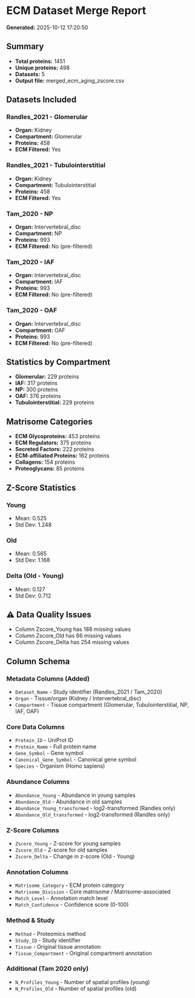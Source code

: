 # ECM Dataset Merge Report

**Generated:** 2025-10-12 17:20:50

## Summary

- **Total proteins:** 1451
- **Unique proteins:** 498
- **Datasets:** 5
- **Output file:** merged_ecm_aging_zscore.csv

## Datasets Included

### Randles_2021 - Glomerular
- **Organ:** Kidney
- **Compartment:** Glomerular
- **Proteins:** 458
- **ECM Filtered:** Yes

### Randles_2021 - Tubulointerstitial
- **Organ:** Kidney
- **Compartment:** Tubulointerstitial
- **Proteins:** 458
- **ECM Filtered:** Yes

### Tam_2020 - NP
- **Organ:** Intervertebral_disc
- **Compartment:** NP
- **Proteins:** 993
- **ECM Filtered:** No (pre-filtered)

### Tam_2020 - IAF
- **Organ:** Intervertebral_disc
- **Compartment:** IAF
- **Proteins:** 993
- **ECM Filtered:** No (pre-filtered)

### Tam_2020 - OAF
- **Organ:** Intervertebral_disc
- **Compartment:** OAF
- **Proteins:** 993
- **ECM Filtered:** No (pre-filtered)

## Statistics by Compartment

- **Glomerular:** 229 proteins
- **IAF:** 317 proteins
- **NP:** 300 proteins
- **OAF:** 376 proteins
- **Tubulointerstitial:** 229 proteins

## Matrisome Categories

- **ECM Glycoproteins:** 453 proteins
- **ECM Regulators:** 375 proteins
- **Secreted Factors:** 222 proteins
- **ECM-affiliated Proteins:** 162 proteins
- **Collagens:** 154 proteins
- **Proteoglycans:** 85 proteins

## Z-Score Statistics

### Young
- Mean: 0.525
- Std Dev: 1.248

### Old
- Mean: 0.565
- Std Dev: 1.168

### Delta (Old - Young)
- Mean: 0.127
- Std Dev: 0.712

## ⚠️  Data Quality Issues

- Column Zscore_Young has 188 missing values
- Column Zscore_Old has 66 missing values
- Column Zscore_Delta has 254 missing values

## Column Schema

### Metadata Columns (Added)
- `Dataset_Name` - Study identifier (Randles_2021 / Tam_2020)
- `Organ` - Tissue/organ (Kidney / Intervertebral_disc)
- `Compartment` - Tissue compartment (Glomerular, Tubulointerstitial, NP, IAF, OAF)

### Core Data Columns
- `Protein_ID` - UniProt ID
- `Protein_Name` - Full protein name
- `Gene_Symbol` - Gene symbol
- `Canonical_Gene_Symbol` - Canonical gene symbol
- `Species` - Organism (Homo sapiens)

### Abundance Columns
- `Abundance_Young` - Abundance in young samples
- `Abundance_Old` - Abundance in old samples
- `Abundance_Young_transformed` - log2-transformed (Randles only)
- `Abundance_Old_transformed` - log2-transformed (Randles only)

### Z-Score Columns
- `Zscore_Young` - Z-score for young samples
- `Zscore_Old` - Z-score for old samples
- `Zscore_Delta` - Change in z-score (Old - Young)

### Annotation Columns
- `Matrisome_Category` - ECM protein category
- `Matrisome_Division` - Core matrisome / Matrisome-associated
- `Match_Level` - Annotation match level
- `Match_Confidence` - Confidence score (0-100)

### Method & Study
- `Method` - Proteomics method
- `Study_ID` - Study identifier
- `Tissue` - Original tissue annotation
- `Tissue_Compartment` - Original compartment annotation

### Additional (Tam 2020 only)
- `N_Profiles_Young` - Number of spatial profiles (young)
- `N_Profiles_Old` - Number of spatial profiles (old)
